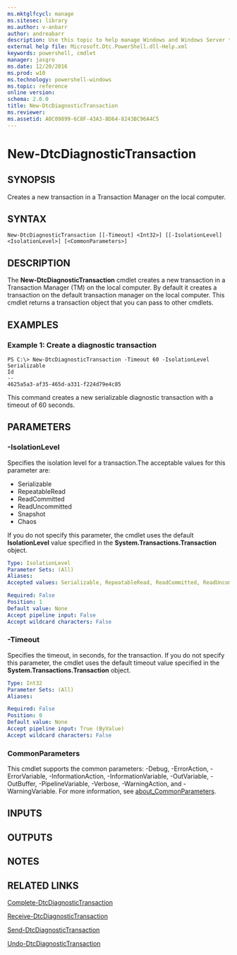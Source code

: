```yaml
---
ms.mktglfcycl: manage
ms.sitesec: library
ms.author: v-anbarr
author: andreabarr
description: Use this topic to help manage Windows and Windows Server technologies with Windows PowerShell.
external help file: Microsoft.Dtc.PowerShell.dll-Help.xml
keywords: powershell, cmdlet
manager: jasgro
ms.date: 12/20/2016
ms.prod: w10
ms.technology: powershell-windows
ms.topic: reference
online version: 
schema: 2.0.0
title: New-DtcDiagnosticTransaction
ms.reviewer:
ms.assetid: A0C09899-6C8F-43A3-8D64-8243BC96A4C5
---
```


# New-DtcDiagnosticTransaction

## SYNOPSIS
Creates a new transaction in a Transaction Manager on the local computer.

## SYNTAX

```
New-DtcDiagnosticTransaction [[-Timeout] <Int32>] [[-IsolationLevel] <IsolationLevel>] [<CommonParameters>]
```

## DESCRIPTION
The **New-DtcDiagnosticTransaction** cmdlet creates a new transaction in a Transaction Manager (TM) on the local computer.
By default it creates a transaction on the default transaction manager on the local computer.
This cmdlet returns a transaction object that you can pass to other cmdlets.

## EXAMPLES

### Example 1: Create a diagnostic transaction
```
PS C:\> New-DtcDiagnosticTransaction -Timeout 60 -IsolationLevel Serializable
Id
--
4625a5a3-af35-465d-a331-f224d79e4c85
```

This command creates a new serializable diagnostic transaction with a timeout of 60 seconds.

## PARAMETERS

### -IsolationLevel
Specifies the isolation level for a transaction.The acceptable values for this parameter are:

- Serializable 
- RepeatableRead
- ReadCommitted
- ReadUncommitted
- Snapshot
- Chaos 

If you do not specify this parameter, the cmdlet uses the default **IsolationLevel** value specified in the **System.Transactions.Transaction** object.

```yaml
Type: IsolationLevel
Parameter Sets: (All)
Aliases: 
Accepted values: Serializable, RepeatableRead, ReadCommitted, ReadUncommitted, Snapshot, Chaos, Unspecified

Required: False
Position: 1
Default value: None
Accept pipeline input: False
Accept wildcard characters: False
```

### -Timeout
Specifies the timeout, in seconds, for the transaction.
If you do not specify this parameter, the cmdlet uses the default timeout value specified in the **System.Transactions.Transaction** object.

```yaml
Type: Int32
Parameter Sets: (All)
Aliases: 

Required: False
Position: 0
Default value: None
Accept pipeline input: True (ByValue)
Accept wildcard characters: False
```

### CommonParameters
This cmdlet supports the common parameters: -Debug, -ErrorAction, -ErrorVariable, -InformationAction, -InformationVariable, -OutVariable, -OutBuffer, -PipelineVariable, -Verbose, -WarningAction, and -WarningVariable. For more information, see [about_CommonParameters](http://go.microsoft.com/fwlink/?LinkID=113216).

## INPUTS

## OUTPUTS

## NOTES

## RELATED LINKS

[Complete-DtcDiagnosticTransaction](./Complete-DtcDiagnosticTransaction.md)

[Receive-DtcDiagnosticTransaction](./Receive-DtcDiagnosticTransaction.md)

[Send-DtcDiagnosticTransaction](./Send-DtcDiagnosticTransaction.md)

[Undo-DtcDiagnosticTransaction](./Undo-DtcDiagnosticTransaction.md)

